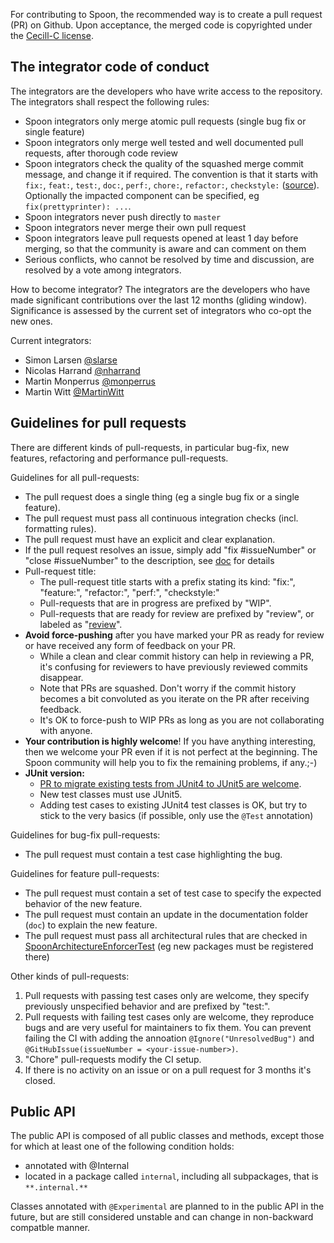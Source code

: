 For contributing to Spoon, the recommended way is to create a pull request (PR) on Github. Upon acceptance, the merged code is copyrighted under the [Cecill-C license](http://www.cecill.info/licences/Licence_CeCILL-C_V1-en.html).

The integrator code of conduct
------------------------------

The integrators are the developers who have write access to the repository. The integrators shall respect the following rules:

* Spoon integrators only merge atomic pull requests (single bug fix or single feature)
* Spoon integrators only merge well tested and well documented pull requests, after thorough code review
* Spoon integrators check the quality of the squashed merge commit message, and change it if required. The convention is that it starts with `fix:`, `feat:`, `test:`, `doc:`, `perf:`, `chore:`, `refactor:`, `checkstyle:` ([source](https://github.com/angular/angular.js/blob/master/CONTRIBUTING.md#type)). Optionally the impacted component can be specified, eg `fix(prettyprinter): ...`.
* Spoon integrators never push directly to `master`
* Spoon integrators  never merge their own pull request
* Spoon integrators leave pull requests opened at least 1 day before merging, so that the community is aware and can comment on them
* Serious conflicts, who cannot be resolved by time and discussion, are resolved by a vote among integrators.

How to become integrator? The integrators are the developers who have made significant contributions over the last 12 months (gliding window). Significance is assessed by the current set of integrators who co-opt the new ones.

Current integrators:

- Simon Larsen [@slarse](https://github.com/slarse/)
- Nicolas Harrand [@nharrand](https://github.com/nharrand/)
- Martin Monperrus [@monperrus](https://github.com/monperrus/)
- Martin Witt [@MartinWitt](https://github.com/MartinWitt)

Guidelines for pull requests
----------------------------

There are different kinds of pull-requests, in particular bug-fix, new features, refactoring and performance pull-requests.

Guidelines for all pull-requests:

* The pull request does a single thing (eg a single bug fix or a single feature). 
* The pull request must pass all continuous integration checks (incl. formatting rules).
* The pull request must have an explicit and clear explanation.
* If the pull request resolves an issue, simply add "fix #issueNumber" or "close #issueNumber" to the description, see [doc](https://docs.github.com/en/free-pro-team@latest/github/managing-your-work-on-github/linking-a-pull-request-to-an-issue) for details
* Pull-request title:
  * The pull-request title starts with a prefix stating its kind: "fix:", "feature:", "refactor:", "perf:", "checkstyle:"
  * Pull-requests that are in progress are prefixed by "WIP".
  * Pull-requests that are ready for review are prefixed by "review", or labeled as "[review](https://github.com/INRIA/spoon/labels/review)".
* **Avoid force-pushing** after you have marked your PR as ready for review or have received any form of feedback on your PR.
  * While a clean and clear commit history can help in reviewing a PR, it's confusing for reviewers to have previously reviewed commits disappear.
  * Note that PRs are squashed. Don't worry if the commit history becomes a bit convoluted as you iterate on the PR after receiving feedback.
  * It's OK to force-push to WIP PRs as long as you are not collaborating with anyone.
* **Your contribution is highly welcome**! If you have anything interesting, then we welcome your PR even if it is not perfect at the beginning. The Spoon community will help you to fix the remaining problems, if any.;-)
* **JUnit version:** 
  * [PR to migrate existing tests from JUnit4 to JUnit5 are welcome](https://github.com/INRIA/spoon/issues/3919).
  * New test classes must use JUnit5.
  * Adding test cases to existing JUnit4 test classes is OK, but try to stick to the very basics (if possible, only use the `@Test` annotation)
  
Guidelines for bug-fix pull-requests:

* The pull request must contain a test case highlighting the bug. 

Guidelines for feature pull-requests:

* The pull request must contain a set of test case to specify the expected behavior of the new feature. 
* The pull request must contain an update in the documentation folder (`doc`) to explain the new feature.
* The pull request must pass all architectural rules that are checked in [SpoonArchitectureEnforcerTest](https://github.com/INRIA/spoon/blob/master/src/test/java/spoon/test/architecture/SpoonArchitectureEnforcerTest.java) (eg new packages must be registered there)

Other kinds of pull-requests:

1. Pull requests with passing test cases only are welcome, they specify previously unspecified behavior and are prefixed by "test:".
1. Pull requests with failing test cases only are welcome, they reproduce bugs and are very useful for maintainers to fix them. You can prevent failing the CI with adding the annoation `@Ignore("UnresolvedBug")` and `@GitHubIssue(issueNumber = <your-issue-number>)`.
1. "Chore" pull-requests modify the CI setup.
1. If there is no activity on an issue or on a pull request for 3 months it's closed.

Public API
----------

The public API is composed of all public classes and methods, except those for which at least one of the following condition holds:

* annotated with @Internal
* located in a package called `internal`, including all subpackages, that is `**.internal.**`

Classes annotated with `@Experimental` are planned to in the public API in the future, but are still considered unstable and can change in non-backward compatble manner.
